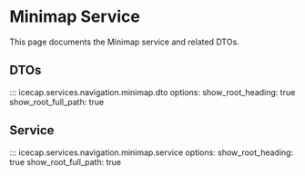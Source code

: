 # Minimap Service

This page documents the Minimap service and related DTOs.

## DTOs

::: icecap.services.navigation.minimap.dto
    options:
        show_root_heading: true
        show_root_full_path: true

## Service

::: icecap.services.navigation.minimap.service
    options:
        show_root_heading: true
        show_root_full_path: true